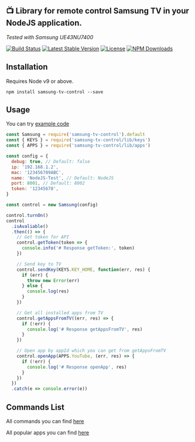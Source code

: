 ## 📺 Library for remote control Samsung TV in your NodeJS application.

_Tested with Samsung UE43NU7400_

[![Build Status](https://travis-ci.org/Toxblh/samsung-tv-control.svg?branch=master)](https://travis-ci.org/Toxblh/samsung-tv-control)
[![Latest Stable Version](https://img.shields.io/npm/v/samsung-tv-control.svg)](https://www.npmjs.com/package/samsung-tv-control)
[![License](https://img.shields.io/npm/l/samsung-tv-control.svg)](https://www.npmjs.com/package/samsung-tv-control)
[![NPM Downloads](https://img.shields.io/npm/dt/samsung-tv-control.svg)](https://www.npmjs.com/package/samsung-tv-control)

## Installation

Requires Node v9 or above.

`npm install samsung-tv-control --save`

## Usage

You can try [example code](example/index.js)

```js
const Samsung = require('samsung-tv-control').default
const { KEYS } = require('samsung-tv-control/lib/keys')
const { APPS } = require('samsung-tv-control/lib/apps')

const config = {
  debug: true, // Default: false
  ip: '192.168.1.2',
  mac: '123456789ABC',
  name: 'NodeJS-Test', // Default: NodeJS
  port: 8001, // Default: 8002
  token: '12345678',
}

const control = new Samsung(config)

control.turnOn()
control
  .isAvaliable()
  .then(() => {
    // Get token for API
    control.getToken(token => {
      console.info('# Response getToken:', token)
    })

    // Send key to TV
    control.sendKey(KEYS.KEY_HOME, function(err, res) {
      if (err) {
        throw new Error(err)
      } else {
        console.log(res)
      }
    })

    // Get all installed apps from TV
    control.getAppsFromTV((err, res) => {
      if (!err) {
        console.log('# Response getAppsFromTV', res)
      }
    })

    // Open app by appId which you can get from getAppsFromTV
    control.openApp(APPS.YouTube, (err, res) => {
      if (!err) {
        console.log('# Response openApp', res)
      }
    })
  })
  .catch(e => console.error(e))
```

## Commands List

All commands you can find [here](src/keys.ts)

All popular apps you can find [here](src/apps.ts)
